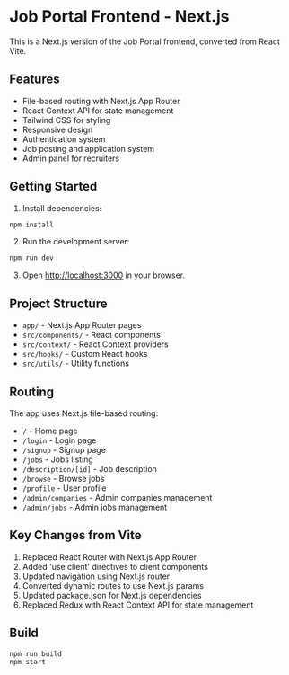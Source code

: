 # Job Portal Frontend - Next.js

This is a Next.js version of the Job Portal frontend, converted from React Vite.

## Features

- File-based routing with Next.js App Router
- React Context API for state management
- Tailwind CSS for styling
- Responsive design
- Authentication system
- Job posting and application system
- Admin panel for recruiters

## Getting Started

1. Install dependencies:
```bash
npm install
```

2. Run the development server:
```bash
npm run dev
```

3. Open [http://localhost:3000](http://localhost:3000) in your browser.

## Project Structure

- `app/` - Next.js App Router pages
- `src/components/` - React components
- `src/context/` - React Context providers
- `src/hooks/` - Custom React hooks
- `src/utils/` - Utility functions

## Routing

The app uses Next.js file-based routing:

- `/` - Home page
- `/login` - Login page
- `/signup` - Signup page
- `/jobs` - Jobs listing
- `/description/[id]` - Job description
- `/browse` - Browse jobs
- `/profile` - User profile
- `/admin/companies` - Admin companies management
- `/admin/jobs` - Admin jobs management

## Key Changes from Vite

1. Replaced React Router with Next.js App Router
2. Added 'use client' directives to client components
3. Updated navigation using Next.js router
4. Converted dynamic routes to use Next.js params
5. Updated package.json for Next.js dependencies
6. Replaced Redux with React Context API for state management

## Build

```bash
npm run build
npm start
```
